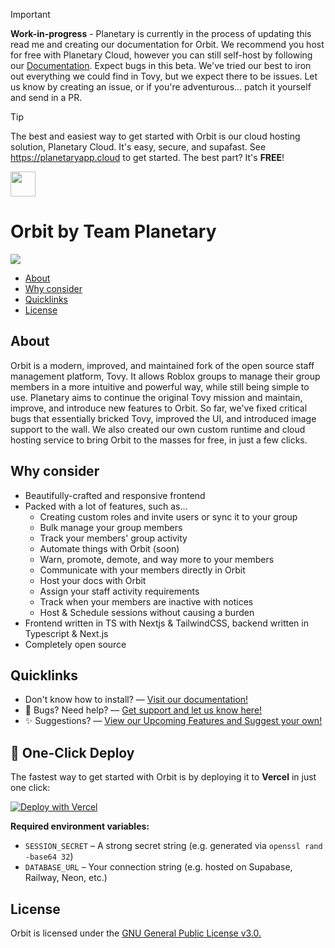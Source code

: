 >[!IMPORTANT]
>**Work-in-progress** - Planetary is currently in the process of updating this read me and creating our documentation for Orbit. We recommend you host for free with Planetary Cloud, however you can still self-host by following our <a href="https://docs.planetaryapp.cloud">Documentation</a>. Expect bugs in this beta. We've tried our best to iron out everything we could find in Tovy, but we expect there to be issues. Let us know by creating an issue, or if you're adventurous... patch it yourself and send in a PR.

>[!TIP]
> The best and easiest way to get started with Orbit is our cloud hosting solution, Planetary Cloud. It's easy, secure, and supafast. See https://planetaryapp.cloud to get started. The best part? It's **FREE**!
<div>
  <div align="left">
    <img height="40px" src=".github/logo.png"></img>
    <h1>Orbit by Team Planetary</h1>
  </div>
    <img src="https://img.shields.io/badge/version-v2.0.9_beta7-purple"></img>
  <ul>
    <li><a href="#about">About</a></li>
    <li><a href="#why-consider">Why consider</a></li>
    <li><a href="#quicklinks">Quicklinks</a></li>
    <li><a href="#license">License</a></li>
  </ul>

  <h2>About</h2>
  <p>
    Orbit is a modern, improved, and maintained fork of the open source staff management platform, Tovy. It allows Roblox groups to manage their group members in a more intuitive and powerful way, while still being simple to use. Planetary aims to continue the original Tovy mission and maintain, improve, and introduce new features to Orbit. So far, we've fixed critical bugs that essentially bricked Tovy, improved the UI, and introduced image support to the wall. We also created our own custom runtime and cloud hosting service to bring Orbit to the masses for free, in just a few clicks.
  </p>
  <h2>Why consider</h2>
  <ul>
    <li>
      Beautifully-crafted and responsive frontend
    </li>
    <li>
      Packed with a lot of features, such as...
      <ul>
        <li>
          Creating custom roles and invite users or sync it to your group
        </li>
        <li>
          Bulk manage your group members
        </li>
        <li>
          Track your members' group activity
        </li>
        <li>
          Automate things with Orbit (soon)
        </li>
        <li>
          Warn, promote, demote, and way more to your members
        </li>
        <li>
          Communicate with your members directly in Orbit
        </li>
        <li>
          Host your docs with Orbit
        </li>
        <li>
          Assign your staff activity requirements
        </li>
        <li>
          Track when your members are inactive with notices
        </li>
        <li>
          Host & Schedule sessions without causing a burden
        </li>
      </ul>
    </li>
    <li>
      Frontend written in TS with Nextjs & TailwindCSS, backend written in Typescript & Next.js
    </li>
    <li>
      Completely open source
    </li>
  </ul>

  <h2>Quicklinks</h2>
  <ul>
    <li>
      Don't know how to install? –– <a href="https://docs.planetaryapp.cloud">Visit our documentation!</a>
    </li>
    <li>
      🐛 Bugs? Need help? –– <a href="https://discord.gg/planetary">Get support and let us know here!</a>
    </li>
    <li>
      ✨ Suggestions? –– <a href="https://feedback.planetaryapp.cloud/">View our Upcoming Features and Suggest your own!</a>
    </li>
  </ul>

  <h2>🚀 One-Click Deploy</h2>
  <p>The fastest way to get started with Orbit is by deploying it to <strong>Vercel</strong> in just one click:</p>
  <a href="https://vercel.com/new/clone?repository-url=https%3A%2F%2Fgithub.com%2FPlanetaryOrbit%2Forbit&env=SESSION_SECRET,DATABASE_URL&build-command=prisma%20db%20push%20%26%26%20next%20build">
    <img src="https://vercel.com/button" alt="Deploy with Vercel" />
  </a>
  <p><strong>Required environment variables:</strong></p>
  <ul>
    <li><code>SESSION_SECRET</code> – A strong secret string (e.g. generated via <code>openssl rand -base64 32</code>)</li>
    <li><code>DATABASE_URL</code> – Your connection string (e.g. hosted on Supabase, Railway, Neon, etc.)</li>
  </ul>

  <h2>License</h2>
  Orbit is licensed under the <a href="./LICENSE">GNU General Public License v3.0.</a>
</div>
